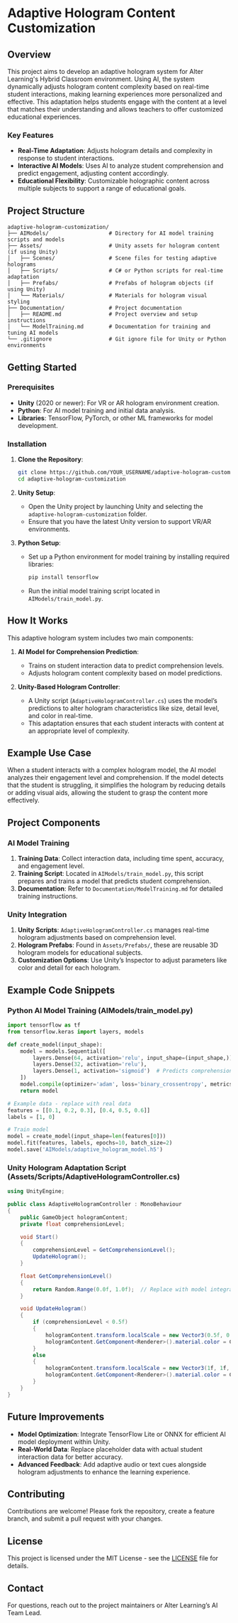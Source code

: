 # Adaptive Hologram Content Customization

## Overview
This project aims to develop an adaptive hologram system for Alter Learning's Hybrid Classroom environment. Using AI, the system dynamically adjusts hologram content complexity based on real-time student interactions, making learning experiences more personalized and effective. This adaptation helps students engage with the content at a level that matches their understanding and allows teachers to offer customized educational experiences.

### Key Features
- **Real-Time Adaptation**: Adjusts hologram details and complexity in response to student interactions.
- **Interactive AI Models**: Uses AI to analyze student comprehension and predict engagement, adjusting content accordingly.
- **Educational Flexibility**: Customizable holographic content across multiple subjects to support a range of educational goals.

## Project Structure
```plaintext
adaptive-hologram-customization/
├── AIModels/                   # Directory for AI model training scripts and models
├── Assets/                     # Unity assets for hologram content (if using Unity)
│   ├── Scenes/                 # Scene files for testing adaptive holograms
│   ├── Scripts/                # C# or Python scripts for real-time adaptation
│   ├── Prefabs/                # Prefabs of hologram objects (if using Unity)
│   └── Materials/              # Materials for hologram visual styling
├── Documentation/              # Project documentation
│   ├── README.md               # Project overview and setup instructions
│   └── ModelTraining.md        # Documentation for training and tuning AI models
└── .gitignore                  # Git ignore file for Unity or Python environments
```

## Getting Started

### Prerequisites
- **Unity** (2020 or newer): For VR or AR hologram environment creation.
- **Python**: For AI model training and initial data analysis.
- **Libraries**: TensorFlow, PyTorch, or other ML frameworks for model development.
  
### Installation
1. **Clone the Repository**:
   ```bash
   git clone https://github.com/YOUR_USERNAME/adaptive-hologram-customization.git
   cd adaptive-hologram-customization
   ```

2. **Unity Setup**:
   - Open the Unity project by launching Unity and selecting the `adaptive-hologram-customization` folder.
   - Ensure that you have the latest Unity version to support VR/AR environments.

3. **Python Setup**:
   - Set up a Python environment for model training by installing required libraries:
     ```bash
     pip install tensorflow
     ```
   - Run the initial model training script located in `AIModels/train_model.py`.

## How It Works
This adaptive hologram system includes two main components:

1. **AI Model for Comprehension Prediction**:
   - Trains on student interaction data to predict comprehension levels.
   - Adjusts hologram content complexity based on model predictions.

2. **Unity-Based Hologram Controller**:
   - A Unity script (`AdaptiveHologramController.cs`) uses the model’s predictions to alter hologram characteristics like size, detail level, and color in real-time.
   - This adaptation ensures that each student interacts with content at an appropriate level of complexity.

## Example Use Case
When a student interacts with a complex hologram model, the AI model analyzes their engagement level and comprehension. If the model detects that the student is struggling, it simplifies the hologram by reducing details or adding visual aids, allowing the student to grasp the content more effectively.

## Project Components

### AI Model Training
1. **Training Data**: Collect interaction data, including time spent, accuracy, and engagement level.
2. **Training Script**: Located in `AIModels/train_model.py`, this script prepares and trains a model that predicts student comprehension.
3. **Documentation**: Refer to `Documentation/ModelTraining.md` for detailed training instructions.

### Unity Integration
1. **Unity Scripts**: `AdaptiveHologramController.cs` manages real-time hologram adjustments based on comprehension level.
2. **Hologram Prefabs**: Found in `Assets/Prefabs/`, these are reusable 3D hologram models for educational subjects.
3. **Customization Options**: Use Unity’s Inspector to adjust parameters like color and detail for each hologram.

## Example Code Snippets

### Python AI Model Training (AIModels/train_model.py)
```python
import tensorflow as tf
from tensorflow.keras import layers, models

def create_model(input_shape):
    model = models.Sequential([
        layers.Dense(64, activation='relu', input_shape=(input_shape,)),
        layers.Dense(32, activation='relu'),
        layers.Dense(1, activation='sigmoid')  # Predicts comprehension level
    ])
    model.compile(optimizer='adam', loss='binary_crossentropy', metrics=['accuracy'])
    return model

# Example data - replace with real data
features = [[0.1, 0.2, 0.3], [0.4, 0.5, 0.6]]
labels = [1, 0]

# Train model
model = create_model(input_shape=len(features[0]))
model.fit(features, labels, epochs=10, batch_size=2)
model.save('AIModels/adaptive_hologram_model.h5')
```

### Unity Hologram Adaptation Script (Assets/Scripts/AdaptiveHologramController.cs)
```csharp
using UnityEngine;

public class AdaptiveHologramController : MonoBehaviour
{
    public GameObject hologramContent;
    private float comprehensionLevel;

    void Start()
    {
        comprehensionLevel = GetComprehensionLevel();
        UpdateHologram();
    }

    float GetComprehensionLevel()
    {
        return Random.Range(0.0f, 1.0f);  // Replace with model integration
    }

    void UpdateHologram()
    {
        if (comprehensionLevel < 0.5f)
        {
            hologramContent.transform.localScale = new Vector3(0.5f, 0.5f, 0.5f);
            hologramContent.GetComponent<Renderer>().material.color = Color.green;
        }
        else
        {
            hologramContent.transform.localScale = new Vector3(1f, 1f, 1f);
            hologramContent.GetComponent<Renderer>().material.color = Color.blue;
        }
    }
}
```

## Future Improvements
- **Model Optimization**: Integrate TensorFlow Lite or ONNX for efficient AI model deployment within Unity.
- **Real-World Data**: Replace placeholder data with actual student interaction data for better accuracy.
- **Advanced Feedback**: Add adaptive audio or text cues alongside hologram adjustments to enhance the learning experience.

## Contributing
Contributions are welcome! Please fork the repository, create a feature branch, and submit a pull request with your changes.

## License
This project is licensed under the MIT License - see the [LICENSE](LICENSE) file for details.

## Contact
For questions, reach out to the project maintainers or Alter Learning’s AI Team Lead.

